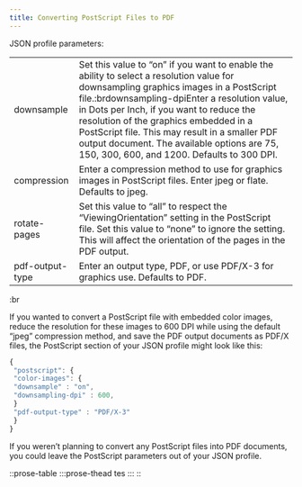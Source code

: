 ```yaml
---
title: Converting PostScript Files to PDF
---
```


JSON profile parameters:

|                 |                                                                                                                                                                                                                                                                                                                                                                                                                               |
| --------------- | ----------------------------------------------------------------------------------------------------------------------------------------------------------------------------------------------------------------------------------------------------------------------------------------------------------------------------------------------------------------------------------------------------------------------------- |
| downsample      | Set this value to “on” if you want to enable the ability to select a resolution value for downsampling graphics images in a PostScript file.\:brdownsampling-dpiEnter a resolution value, in Dots per Inch, if you want to reduce the resolution of the graphics embedded in a PostScript file. This may result in a smaller PDF output document. The available options are 75, 150, 300, 600, and 1200. Defaults to 300 DPI. |
| compression     | Enter a compression method to use for graphics images in PostScript files. Enter jpeg or flate. Defaults to jpeg.                                                                                                                                                                                                                                                                                                             |
| rotate-pages    | Set this value to “all” to respect the “ViewingOrientation” setting in the PostScript file. Set this value to “none” to ignore the setting. This will affect the orientation of the pages in the PDF output.                                                                                                                                                                                                                  |
| pdf-output-type | Enter an output type, PDF, or use PDF/X-3 for graphics use. Defaults to PDF.                                                                                                                                                                                                                                                                                                                                                  |

:br

If you wanted to convert a PostScript file with embedded color images, reduce the resolution for these images to 600 DPI while using the default “jpeg” compression method, and save the PDF output documents as PDF/X files, the PostScript section of your JSON profile might look like this:

```js
{
 "postscript": {
 "color-images": {
 "downsample" : "on",
 "downsampling-dpi" : 600,
 }
 "pdf-output-type" : "PDF/X-3"
 }
}
```

If you weren’t planning to convert any PostScript files into PDF documents, you could leave the PostScript parameters out of your JSON profile.

::prose-table
  :::prose-thead
  tes
  :::
::

